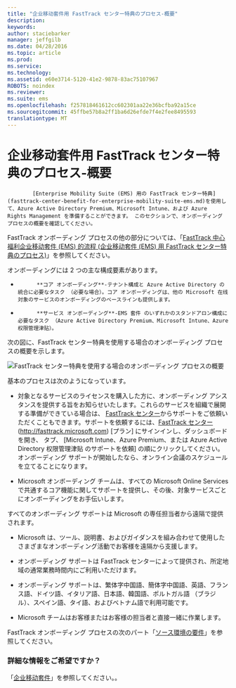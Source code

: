 ```yaml
---
title: "企业移动套件用 FastTrack センター特典のプロセス-概要"
description: 
keywords: 
author: staciebarker
manager: jeffgilb
ms.date: 04/28/2016
ms.topic: article
ms.prod: 
ms.service: 
ms.technology: 
ms.assetid: e60e3714-5120-41e2-9878-83ac75107967
ROBOTS: noindex
ms.reviewer: 
ms.suite: ems
ms.openlocfilehash: f257818461612cc602301aa22e36bcfba92a15ce
ms.sourcegitcommit: 45ffbe57b8a2ff1ba6d26efde7f4e2fee8495593
translationtype: MT
---
```

# <a name="enterprise-mobility-suite-fasttrack---"></a>企业移动套件用 FastTrack センター特典のプロセス-概要


            [Enterprise Mobility Suite (EMS) 用の FastTrack センター特典](fasttrack-center-benefit-for-enterprise-mobility-suite-ems.md)を使用して、Azure Active Directory Premium、Microsoft Intune、および Azure Rights Management を準備することができます。 このセクションで、オンボーディング プロセスの概要を確認してください。

FastTrack オンボーディング プロセスの他の部分については、「[FastTrack 中心福利企业移动套件 (EMS) 的流程 (企业移动套件 (EMS) 用 FastTrack センター特典のプロセス)](fasttrack-center-benefit-process-for-enterprise-mobility-suite-ems.md)」を参照してください。


オンボーディングには 2 つの主な構成要素があります。

-   
            **コア オンボーディング**-テナント構成と Azure Active Directory の統合に必要なタスク （必要な場合）。コア オンボーディングは、他の Microsoft 在线対象のサービスのオンボーディングのベースラインも提供します。

-   
            **サービス オンボーディング**-EMS 套件 のいずれかのスタンドアロン構成に必要なタスク （Azure Active Directory Premium、Microsoft Intune、Azure 权限管理津贴）。

次の図に、FastTrack センター特典を使用する場合のオンボーディング プロセスの概要を示します。

![FastTrack センター特典を使用する場合のオンボーディング プロセスの概要](./media/ft-1-onboarding-process.png)

基本のプロセスは次のようになっています。

- 対象となるサービスのライセンスを購入した方に、オンボーディング アシスタンスを提供する旨をお知らせいたします。これらのサービスを組織で展開する準備ができている場合は、 [FastTrack センター](http://fasttrack.microsoft.com/)からサポートをご依頼いただくこともできます。サポートを依頼するには、[FastTrack センター](http://fasttrack.microsoft.com/) (http://fasttrack.microsoft.com) [プラン] にサインインし、ダッシュボードを開き、 タブ、 [Microsoft Intune、Azure Premium、または Azure Active Directory 权限管理津贴 のサポートを依頼] の順にクリックしてください。オンボーディング サポートが開始したなら、オンライン会議のスケジュールを立てることになります。

-   Microsoft オンボーディング チームは、すべての Microsoft Online Services で共通するコア機能に関してサポートを提供し、その後、対象サービスごとにオンボーディングをお手伝いします。

すべてのオンボーディング サポートは Microsoft の専任担当者から遠隔で提供されます。

-   Microsoft は、ツール、説明書、およびガイダンスを組み合わせて使用したさまざまなオンボーディング活動でお客様を遠隔から支援します。

-   オンボーディング サポートは FastTrack センターによって提供され、所定地域の通常業務時間内にご利用いただけます。

-   オンボーディング サポートは、繁体字中国語、簡体字中国語、英語、フランス語、ドイツ語、イタリア語、日本語、韓国語、ポルトガル語 （ブラジル）、スペイン語、タイ語、およびベトナム語で利用可能です。

-   Microsoft チームはお客様またはお客様の担当者と直接一緒に作業します。

FastTrack オンボーディング プロセスの次のパート「[ソース環境の要件](fasttrack-center-benefit-process-for-ems-environment-expectations.md)」を参照してください。

### <a name=""></a>詳細な情報をご希望ですか？
「[企业移动套件](https://www.microsoft.com/en-us/server-cloud/enterprise-mobility/overview.aspx)」を参照してください。。

